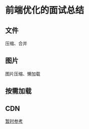 # 前端优化的面试总结


## 文件

压缩、合并

## 图片

图片压缩、懒加载

## 按需加载

## CDN

[暂时参考](https://juejin.im/post/6844903844455907336)
